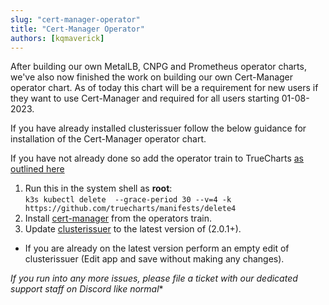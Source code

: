 ```yaml
---
slug: "cert-manager-operator"
title: "Cert-Manager Operator"
authors: [kqmaverick]
---
```


After building our own MetalLB, CNPG and Prometheus operator charts, we've also now finished the work on building our own Cert-Manager operator chart. As of today this chart will be a requirement for new users if they want to use Cert-Manager and required for all users starting 01-08-2023.

If you have already installed clusterissuer follow the below guidance for installation of the Cert-Manager operator chart.

If you have not already done so add the operator train to TrueCharts [as outlined here](https://truecharts.org/manual/SCALE/guides/getting-started#adding-truecharts)

1. Run this in the system shell as **root**: <br />
```k3s kubectl delete  --grace-period 30 --v=4 -k https://github.com/truecharts/manifests/delete4```
2. Install [cert-manager](https://truecharts.org/charts/operators/cert-manager/) from the operators train.
3. Update [clusterissuer](https://truecharts.org/charts/enterprise/clusterissuer/) to the latest version of (2.0.1+).

- If you are already on the latest version perform an empty edit of clusterissuer (Edit app and save without making any changes).

*If you run into any more issues, please file a ticket with our dedicated support staff on Discord like normal**
